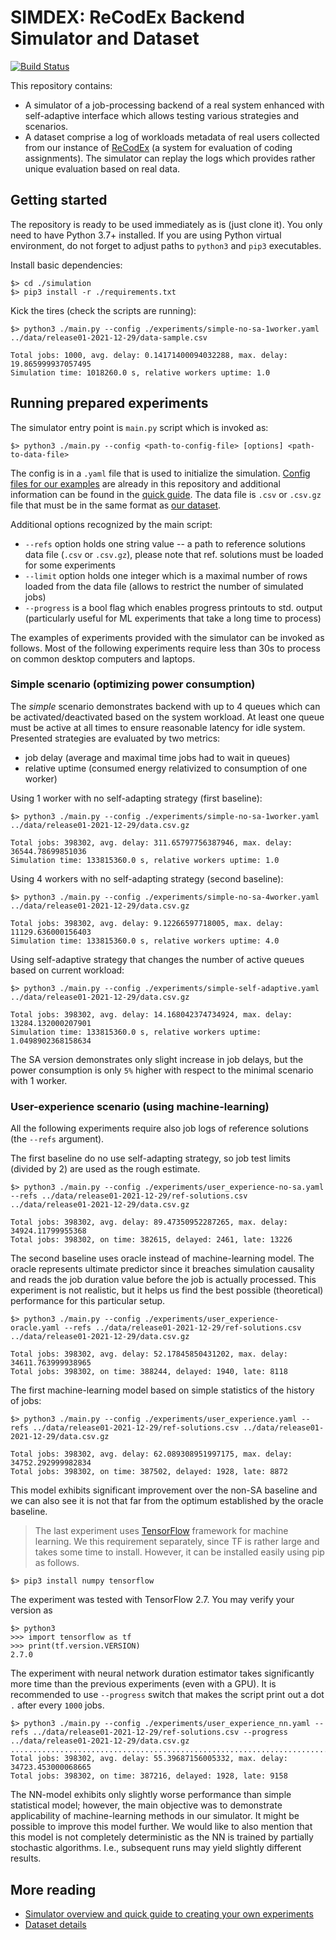 # SIMDEX: ReCodEx Backend Simulator and Dataset

[![Build Status](https://github.com/smartarch/recodex-dataset/workflows/CI/badge.svg)](https://github.com/smartarch/recodex-dataset/actions)

This repository contains:
- A simulator of a job-processing backend of a real system enhanced with self-adaptive interface which allows testing various strategies and scenarios.
- A dataset comprise a log of workloads metadata of real users collected from our instance of [ReCodEx](https://github.com/recodex) (a system for evaluation of coding assignments). The simulator can replay the logs which provides rather unique evaluation based on real data.


## Getting started

The repository is ready to be used immediately as is (just clone it). You only need to have Python 3.7+ installed. If you are using Python virtual environment, do not forget to adjust paths to `python3` and `pip3` executables.

Install basic dependencies:
```
$> cd ./simulation
$> pip3 install -r ./requirements.txt
```

Kick the tires (check the scripts are running):
```
$> python3 ./main.py --config ./experiments/simple-no-sa-1worker.yaml ../data/release01-2021-12-29/data-sample.csv

Total jobs: 1000, avg. delay: 0.14171400094032288, max. delay: 19.865999937057495
Simulation time: 1018260.0 s, relative workers uptime: 1.0
```


## Running prepared experiments

The simulator entry point is `main.py` script which is invoked as:
```
$> python3 ./main.py --config <path-to-config-file> [options] <path-to-data-file>
```
The config is in a `.yaml` file that is used to initialize the simulation. [Config files for our examples](https://github.com/smartarch/simdex/tree/main/simulation/experiments) are already in this repository and additional information can be found in the [quick guide](https://github.com/smartarch/simdex/tree/main/simulation).
The data file is `.csv` or `.csv.gz` file that must be in the same format as [our dataset](https://github.com/smartarch/simdex/tree/main/data).

Additional options recognized by the main script:
- `--refs` option holds one string value -- a path to reference solutions data file (`.csv` or `.csv.gz`), please note that ref. solutions must be loaded for some experiments
- `--limit` option holds one integer which is a maximal number of rows loaded from the data file (allows to restrict the number of simulated jobs)
- `--progress` is a bool flag which enables progress printouts to std. output (particularly useful for ML experiments that take a long time to process)

The examples of experiments provided with the simulator can be invoked as follows. Most of the following experiments require less than 30s to process on common desktop computers and laptops.


### Simple scenario (optimizing power consumption)

The *simple* scenario demonstrates backend with up to 4 queues which can be activated/deactivated based on the system workload. At least one queue must be active at all times to ensure reasonable latency for idle system. Presented strategies are evaluated by two metrics:
- job delay (average and maximal time jobs had to wait in queues)
- relative uptime (consumed energy relativized to consumption of one worker)

Using 1 worker with no self-adapting strategy (first baseline):
```
$> python3 ./main.py --config ./experiments/simple-no-sa-1worker.yaml ../data/release01-2021-12-29/data.csv.gz

Total jobs: 398302, avg. delay: 311.65797756387946, max. delay: 36544.78699851036
Simulation time: 133815360.0 s, relative workers uptime: 1.0
```

Using 4 workers with no self-adapting strategy (second baseline):
```
$> python3 ./main.py --config ./experiments/simple-no-sa-4worker.yaml ../data/release01-2021-12-29/data.csv.gz

Total jobs: 398302, avg. delay: 9.12266597718005, max. delay: 11129.636000156403
Simulation time: 133815360.0 s, relative workers uptime: 4.0
```

Using self-adaptive strategy that changes the number of active queues based on current workload:
```
$> python3 ./main.py --config ./experiments/simple-self-adaptive.yaml ../data/release01-2021-12-29/data.csv.gz

Total jobs: 398302, avg. delay: 14.168042374734924, max. delay: 13284.132000207901
Simulation time: 133815360.0 s, relative workers uptime: 1.0498902368158634
```

The SA version demonstrates only slight increase in job delays, but the power consumption is only `5%` higher with respect to the minimal scenario with 1 worker.


### User-experience scenario (using machine-learning)

All the following experiments require also job logs of reference solutions (the `--refs` argument).

The first baseline do no use self-adapting strategy, so job test limits (divided by 2) are used as the rough estimate.
```
$> python3 ./main.py --config ./experiments/user_experience-no-sa.yaml --refs ../data/release01-2021-12-29/ref-solutions.csv ../data/release01-2021-12-29/data.csv.gz

Total jobs: 398302, avg. delay: 89.47350952287265, max. delay: 34924.11799955368
Total jobs: 398302, on time: 382615, delayed: 2461, late: 13226
```

The second baseline uses oracle instead of machine-learning model. The oracle represents ultimate predictor since it breaches simulation causality and reads the job duration value before the job is actually processed. This experiment is not realistic, but it helps us find the best possible (theoretical) performance for this particular setup.
```
$> python3 ./main.py --config ./experiments/user_experience-oracle.yaml --refs ../data/release01-2021-12-29/ref-solutions.csv ../data/release01-2021-12-29/data.csv.gz

Total jobs: 398302, avg. delay: 52.17845850431202, max. delay: 34611.763999938965
Total jobs: 398302, on time: 388244, delayed: 1940, late: 8118
```

The first machine-learning model based on simple statistics of the history of jobs:
```
$> python3 ./main.py --config ./experiments/user_experience.yaml --refs ../data/release01-2021-12-29/ref-solutions.csv ../data/release01-2021-12-29/data.csv.gz

Total jobs: 398302, avg. delay: 62.089308951997175, max. delay: 34752.292999982834
Total jobs: 398302, on time: 387502, delayed: 1928, late: 8872
```

This model exhibits significant improvement over the non-SA baseline and we can also see it is not that far from the optimum established by the oracle baseline.

> The last experiment uses [TensorFlow](https://www.tensorflow.org/) framework for machine learning. We this requirement separately, since TF is rather large and takes some time to install. However, it can be installed easily using pip as follows.

```
$> pip3 install numpy tensorflow
```

The experiment was tested with TensorFlow 2.7. You may verify your version as 
```
$> python3
>>> import tensorflow as tf
>>> print(tf.version.VERSION)
2.7.0
```

The experiment with neural network duration estimator takes significantly more time than the previous experiments (even with a GPU). It is recommended to use `--progress` switch that makes the script print out a dot `.` after every `1000` jobs. 
```
$> python3 ./main.py --config ./experiments/user_experience_nn.yaml --refs ../data/release01-2021-12-29/ref-solutions.csv --progress ../data/release01-2021-12-29/data.csv.gz
..............................................................................................................................................................................................................................................................................................................................................................................................................
Total jobs: 398302, avg. delay: 55.39687156005332, max. delay: 34723.453000068665
Total jobs: 398302, on time: 387216, delayed: 1928, late: 9158
```

The NN-model exhibits only slightly worse performance than simple statistical model; however, the main objective was to demonstrate applicability of machine-learning methods in our simulator. It might be possible to improve this model further. We would like to also mention that this model is not completely deterministic as the NN is trained by partially stochastic algorithms. I.e., subsequent runs may yield slightly different results.


## More reading

- [Simulator overview and quick guide to creating your own experiments](https://github.com/smartarch/simdex/tree/main/simulation)
- [Dataset details](https://github.com/smartarch/simdex/tree/main/data)
